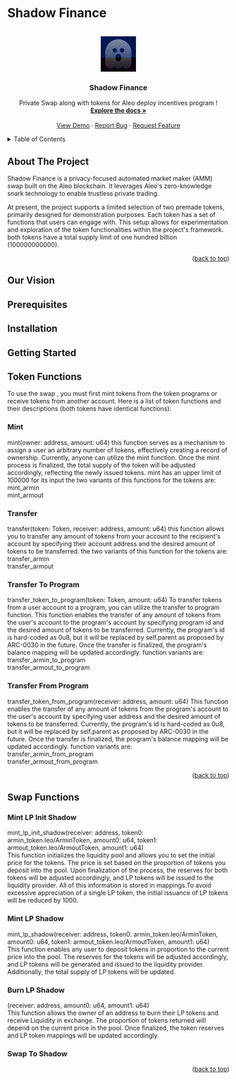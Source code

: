 # Shadow Finance


<!-- PROJECT LOGO -->
<br />
<div align="center">
  <a href="https://github.com/Armin-FalDis/shadow-finance">
    <img src="images/logo.svg" alt="Logo" width="80" height="80">
  </a>

  <h3 align="center">Shadow Finance</h3>

  <p align="center">
    Private Swap along with tokens for Aleo deploy incentives program !
    <br />
    <a href="https://github.com/Armin-FalDis/shadow-finance"><strong>Explore the docs »</strong></a>
    <br />
    <br />
    <a href="https://github.com/Armin-FalDis/shadow-finance">View Demo</a>
    ·
    <a href="https://github.com/Armin-FalDis/shadow-finance">Report Bug</a>
    ·
    <a href="https://github.com/Armin-FalDis/shadow-finance">Request Feature</a>
  </p>
</div>

<!-- TABLE OF CONTENTS -->
<details>
  <summary>Table of Contents</summary>
  <ol>
    <li>
      <a href="#About The Project">About The Project</a>
            <ul>
        <li><a href="#Our Vision">Our Vision</a></li>    
        <li><a href="#Prerequisites">Prerequisites</a></li>
        <li><a href="#Installation">Installation</a></li>
        <li><a href="#Getting Started">Getting Started</a></li>
      </ul>
    </li>

<li><a href="#Token Functions">Token Functions</a></li>
<li><a href="#Swap Functions">Swap Functions</a></li>

  </ol>
</details>

## About The Project

Shadow Finance is a privacy-focused automated market maker (AMM) swap built on the Aleo blockchain. It leverages Aleo's zero-knowledge snark technology to enable trustless private trading.

At present, the project supports a limited selection of two premade tokens, primarily designed for demonstration purposes. Each token has a set of functions that users can engage with. This setup allows for experimentation and exploration of the token functionalities within the project's framework. both tokens have a total supply limit of one hundred billion (100000000000).

<p align="right">(<a href="#top">back to top</a>)</p>


## Our Vision

## Prerequisites

## Installation

## Getting Started

## Token Functions

To use the swap , you must first mint tokens from the token programs or receive tokens from another account. Here is a list of token functions and their descriptions (both tokens have identical functions):

### Mint

mint(owner: address, amount: u64)
this function serves as a mechanism to assign a user an arbitrary number of tokens, effectively creating a record of ownership. Currently, anyone can utilize the mint function. Once the mint process is finalized, the total supply of the token will be adjusted accordingly, reflecting the newly issued tokens. mint has an upper limit of 100000 for its input
the two variants of this functions for the tokens are:  
mint_armin  
mint_armout  

### Transfer

transfer(token: Token, receiver: address, amount: u64)
this function allows you to transfer any amount of tokens from your account to the recipient's account by specifying their account address and the desired amount of tokens to be transferred.
the two variants of this function for the tokens are:  
transfer_armin  
transfer_armout  

### Transfer To Program

transfer_token_to_program(token: Token, amount: u64)
To transfer tokens from a user account to a program, you can utilize the transfer to program function. This function enables the transfer of any amount of tokens from the user's account to the program's account by specifying program id and the desired amount of tokens to be transferred. Currently, the program's id is hard-coded as 0u8, but it will be replaced by self.parent as proposed by ARC-0030 in the future. Once the transfer is finalized, the program's balance mapping will be updated accordingly.
function variants are:  
transfer_armin_to_program  
transfer_armout_to_program

### Transfer From Program

transfer_token_from_program(receiver: address, amount: u64)
This function enables the transfer of any amount of tokens from the program's account to the user's account by specifying user address and the desired amount of tokens to be transferred. Currently, the program's id is hard-coded as 0u8, but it will be replaced by self.parent as proposed by ARC-0030 in the future. Once the transfer is finalized, the program's balance mapping will be updated accordingly.
function variants are: <br>
transfer_armin_from_program  
transfer_armout_from_program  

<p align="right">(<a href="#top">back to top</a>)</p>

## Swap Functions

### Mint LP Init Shadow
mint_lp_init_shadow(receiver: address, token0: armin_token.leo/ArminToken, amount0: u64, token1: armout_token.leo/ArmoutToken, amount1: u64)  
This function initializes the liquidity pool and allows you to set the initial price for the tokens. The price is set based on the proportion of tokens you deposit into the pool.
Upon finalization of the process, the reserves for both tokens will be adjusted accordingly, and LP tokens will be issued to the liquidity provider. All of this information is stored in mappings.To avoid excessive appreciation of a single LP token, the initial issuance of LP tokens will be reduced by 1000.  

### Mint LP Shadow  
mint_lp_shadow(receiver: address, token0: armin_token.leo/ArminToken, amount0: u64, token1: armout_token.leo/ArmoutToken, amount1: u64)  
This function enables any user to deposit tokens in proportion to the current price into the pool. The reserves for the tokens will be adjusted accordingly, and LP tokens will be generated and issued to the liquidity provider. Additionally, the total supply of LP tokens will be updated.  

### Burn LP Shadow
(receiver: address, amount0: u64, amount1: u64)    
This function allows the owner of an address  to burn their LP tokens and receive Liquidity in exchange. The proportion of tokens returned will depend on the current price in the pool. Once finalized, the token reserves and LP token mappings will be updated accordingly.  

### Swap To Shadow  



<p align="right">(<a href="#top">back to top</a>)</p>
